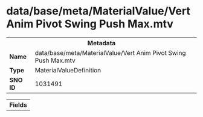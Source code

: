 <h1>data/base/meta/MaterialValue/Vert Anim Pivot Swing Push Max.mtv</h1><table><tr><th colspan="100%">Metadata</th></tr><tr><td><b>Name</b></td><td>data/base/meta/MaterialValue/Vert Anim Pivot Swing Push Max.mtv</td></tr><tr><td><b>Type</b></td><td>MaterialValueDefinition</td></tr><tr><td><b>SNO ID</b></td><td>1031491</td></tr></table>

<table><tr><th colspan="100%">Fields</th></tr></table>


